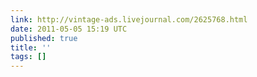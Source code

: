 ```yaml
---
link: http://vintage-ads.livejournal.com/2625768.html
date: 2011-05-05 15:19 UTC
published: true
title: ''
tags: []
---
```




